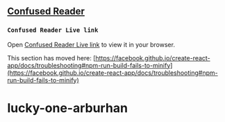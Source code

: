 
## [Confused Reader](https://confused-reader-ar.netlify.app/)

### `Confused Reader Live link`

Open [Confused Reader Live link](https://confused-reader-ar.netlify.app/) to view it in your browser.



This section has moved here: [https://facebook.github.io/create-react-app/docs/troubleshooting#npm-run-build-fails-to-minify](https://facebook.github.io/create-react-app/docs/troubleshooting#npm-run-build-fails-to-minify)
# lucky-one-arburhan
